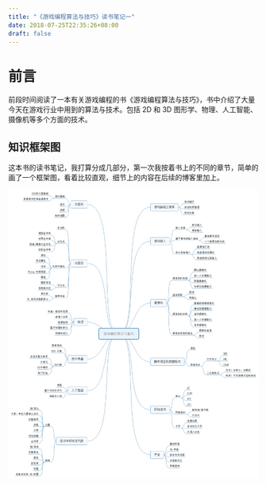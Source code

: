 ```yaml
---
title: "《游戏编程算法与技巧》读书笔记一"
date: 2018-07-25T22:35:26+08:00
draft: false
---
```

# 前言

前段时间阅读了一本有关游戏编程的书《游戏编程算法与技巧》，书中介绍了大量今天在游戏行业中用到的算法与技术。包括 2D 和 3D 图形学、物理、人工智能、摄像机等多个方面的技术。

## 知识框架图

这本书的读书笔记，我打算分成几部分，第一次我按着书上的不同的章节，简单的画了一个框架图，看着比较直观，细节上的内容在后续的博客里加上。

![知识框架图](https://github.com/yuyaoxue/yuyaoxue.github.io/blob/master/assets/_v_images/Game.png?raw=true)

